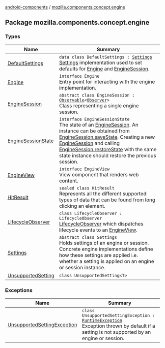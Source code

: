 [android-components](../index.md) / [mozilla.components.concept.engine](./index.md)

## Package mozilla.components.concept.engine

### Types

| Name | Summary |
|---|---|
| [DefaultSettings](-default-settings/index.md) | `data class DefaultSettings : `[`Settings`](-settings/index.md)<br>[Settings](-settings/index.md) implementation used to set defaults for [Engine](-engine/index.md) and [EngineSession](-engine-session/index.md). |
| [Engine](-engine/index.md) | `interface Engine`<br>Entry point for interacting with the engine implementation. |
| [EngineSession](-engine-session/index.md) | `abstract class EngineSession : `[`Observable`](../mozilla.components.support.base.observer/-observable/index.md)`<`[`Observer`](-engine-session/-observer/index.md)`>`<br>Class representing a single engine session. |
| [EngineSessionState](-engine-session-state/index.md) | `interface EngineSessionState`<br>The state of an [EngineSession](-engine-session/index.md). An instance can be obtained from [EngineSession.saveState](-engine-session/save-state.md). Creating a new [EngineSession](-engine-session/index.md) and calling [EngineSession.restoreState](-engine-session/restore-state.md) with the same state instance should restore the previous session. |
| [EngineView](-engine-view/index.md) | `interface EngineView`<br>View component that renders web content. |
| [HitResult](-hit-result/index.md) | `sealed class HitResult`<br>Represents all the different supported types of data that can be found from long clicking an element. |
| [LifecycleObserver](-lifecycle-observer/index.md) | `class LifecycleObserver : LifecycleObserver`<br>[LifecycleObserver](-lifecycle-observer/index.md) which dispatches lifecycle events to an [EngineView](-engine-view/index.md). |
| [Settings](-settings/index.md) | `abstract class Settings`<br>Holds settings of an engine or session. Concrete engine implementations define how these settings are applied i.e. whether a setting is applied on an engine or session instance. |
| [UnsupportedSetting](-unsupported-setting/index.md) | `class UnsupportedSetting<T>` |

### Exceptions

| Name | Summary |
|---|---|
| [UnsupportedSettingException](-unsupported-setting-exception/index.md) | `class UnsupportedSettingException : `[`RuntimeException`](https://kotlinlang.org/api/latest/jvm/stdlib/kotlin/-runtime-exception/index.html)<br>Exception thrown by default if a setting is not supported by an engine or session. |
